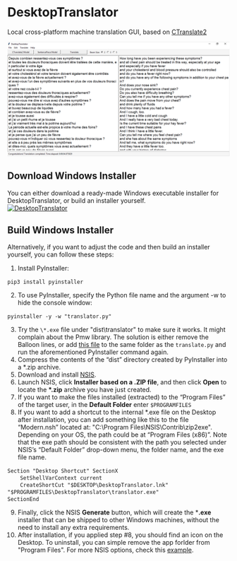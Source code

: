 # DesktopTranslator
Local cross-platform machine translation GUI, based on [CTranslate2](https://github.com/OpenNMT/CTranslate2)


<kbd> ![DesktopTranslator](img/DesktopTranslator.png)


## Download Windows Installer

You can either download a ready-made Windows executable installer for DesktopTranslator, or build an installer yourself.  
[![DesktopTranslator](https://img.shields.io/badge/Download-Installer-green)](https://www.aclweb.org/anthology/2020.nlptea-1.2)




## Build Windows Installer

Alternatively, if you want to adjust the code and then build an installer yourself, you can follow these steps:

1. Install PyInstaller:
```
pip3 install pyinstaller
```

2. To use PyInstaller, specify the Python file name and the argument -w to hide the console window:
```
pyinstaller -y -w "translator.py"
```
3. Try the `\*.exe` file under "dist\translator" to make sure it works. It might complain about the Pmw library. The solution is either remove the Balloon lines, or add [this file](https://gist.github.com/ymoslem/c4b0cd287c7d5f2b7279dfce354d389b) to the same folder as the `translate.py` and run the aforementioned PyInstaller command again.
4. Compress the contents of the “dist” directory created by PyInstaller into a *.zip archive.
5. Download and install [NSIS](https://nsis.sourceforge.io/Download).
6. Launch NSIS, click **Installer based on a .ZIP file**, and then click **Open** to locate the **\*.zip** archive you have just created.
7. If you want to make the files installed (extracted) to the “Program Files” of the target user, in the **Default Folder** enter `$PROGRAMFILES`
8. If you want to add a shortcut to the internal *.exe file on the Desktop after installation, you can add something like this to the file “Modern.nsh” located at: "C:\Program Files\NSIS\Contrib\zip2exe\". Depending on your OS, the path could be at “Program Files (x86)”. Note that the exe path should be consistent with the path you selected under NSIS’s “Default Folder” drop-down menu, the folder name, and the exe file name.
```
Section "Desktop Shortcut" SectionX
    SetShellVarContext current
    CreateShortCut "$DESKTOP\DesktopTranslator.lnk" "$PROGRAMFILES\DesktopTranslator\translator.exe"
SectionEnd
```
9. Finally, click the NSIS **Generate** button, which will create the ***.exe** installer that can be shipped to other Windows machines, without the need to install any extra requirements.
10. After installation, if you applied step \#8, you should find an icon on the Desktop. To uninstall, you can simple remove the app forlder from "Program Files". For more NSIS options, check this [example](https://nsis.sourceforge.io/A_simple_installer_with_start_menu_shortcut_and_uninstaller).


